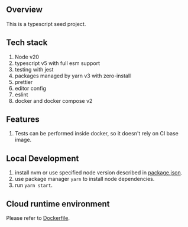 ## Overview
This is a typescript seed project.

## Tech stack
1. Node v20
2. typescript v5 with full esm support
3. testing with jest
4. packages managed by yarn v3 with zero-install
5. prettier
6. editor config
7. eslint
8. docker and docker compose v2

## Features
1. Tests can be performed inside docker, so it doesn't rely on CI base image.

## Local Development
1. install nvm or use specified node version described in [package.json](/package.json).
2. use package manager `yarn` to install node dependencies.
3. run `yarn start`.

## Cloud runtime environment
Please refer to [Dockerfile](/docker/Dockerfile).
